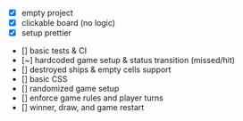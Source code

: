 * [x] empty project
* [x] clickable board (no logic)
* [x] setup prettier
* [] basic tests & CI
* [~] hardcoded game setup & status transition (missed/hit)
* [] destroyed ships & empty cells support
* [] basic CSS
* [] randomized game setup
* [] enforce game rules and player turns
* [] winner, draw, and game restart

